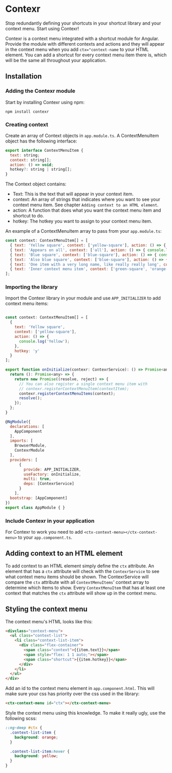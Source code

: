 # Contexr

Stop redundantly defining your shortcuts in your shortcut library and your context menu. Start using Contexr!

Contexr is a context menu integrated with a shortcut module for Angular. Provide the module with
different contexts and actions and they will appear in the context menu when you add `ctx="context-name`
to your HTML element. You can add a shortcut for every context menu item there is, which will be 
the same all throughout your application. 

## Installation

### Adding the Contexr module

Start by installing Contexr using npm:

```
npm install contexr
```

### Creating context

Create an array of Context objects in `app.module.ts`. A ContextMenuItem object has the following 
interface:

```javascript
export interface ContextMenuItem {
  text: string;
  context: string[];
  action: () => void;
  hotkey?: string | string[];
}
```

The Context object contains:
 
- Text: This is the text that will appear in your context item.
- context: An array of strings that indicates where you want 
to see your context menu item. See chapter `Adding context to an HTML element`.
- action: A function that does what you want the context menu item and 
shortcut to do.
- hotkey: The hotkey you want to assign to your context menu item.

An example of a ContextMenuItem array to pass from your `app.module.ts`:

```javascript
const context: ContextMenuItem[] = [
  { text: 'Yellow square', context: ['yellow-square'], action: () => { console.log('Yellow square'); }, hotkey: 'y' },
  { text: 'Appears on all', context: ['all'], action: () => { console.log('Appears on all'); }, hotkey: 'a' },
  { text: 'Blue square', context: ['blue-square'], action: () => { console.log('Blue square'); }, hotkey: 'b' },
  { text: 'Also blue square', context: ['blue-square'], action: () => { console.log('Also blue square'); }, hotkey: 'ctrl+b' },
  { text: 'One item with a very long name, like really really long', context: ['blue-square'], action: () => { console.log('One item with a very long name'); }, hotkey: 'ctrl+l' },
  { text: 'Inner context menu item', context: ['green-square', 'orange-square'], action: () => { console.log('Inner context'); }, hotkey: 'ctrl+l' }
];
```

### Importing the library

Import the Contexr library in your module and use `APP_INITIALIZER` to add context menu items:

```javascript

const context: ContextMenuItem[] = [
  {
    text: 'Yellow square',
    context: ['yellow-square'],
    action: () => {
      console.log('Yellow');
    },
    hotkey: 'y'
  }
];

export function onInitialize(contexr: ContexrService): () => Promise<any> {
  return (): Promise<any> => {
    return new Promise((resolve, reject) => {
      // You can also register a single context menu item with
      // contexr.registerContextMenuItem(contextItem);
      contexr.registerContextMenuItems(context);
      resolve();
    });
  };
}

@NgModule({
  declarations: [
    AppComponent
  ],
  imports: [
    BrowserModule,
    ContexrModule
  ],
  providers: [
      {
        provide: APP_INITIALIZER,
        useFactory: onInitialize,
        multi: true,
        deps: [ContexrService]
      }
    ],
  bootstrap: [AppComponent]
})
export class AppModule { }
```

### Include Contexr in your application

For Contexr to work you need to add `<ctx-context-menu></ctx-context-menu>` to your `app.component.ts`.

## Adding context to an HTML element

To add context to an HTML element simply define the `ctx` attribute. An element that has a `ctx` 
attribute will check with the `ContexrService` to see what context menu items should be shown. 
The ContexrService will compare the `ctx` attribute with all `ContextMenuItems`' context array to
determine which items to show. Every `ContextMenuItem` that has at least one context that matches
the `ctx` attribute will show up in the context menu.

## Styling the context menu

The context menu's HTML looks like this:

```html
<divclass="context-menu">
  <ul class="context-list">
    <li class="context-list-item">
      <div class="flex-container">
        <span class="context">{{item.text}}</span>
        <span style="flex: 1 1 auto;"></span>
        <span class="shortcut">{{item.hotkey}}</span>
      </div>
    </li>
  </ul>
</div>
```

Add an id to the context menu element in `app.component.html`. This will make sure your css has
priority over the css used in the library:
```html
<ctx-context-menu id="ctx"></ctx-context-menu>
```

Style the context menu using this knowledge. To make it really ugly, use the following scss:

```scss
::ng-deep #ctx {
  .context-list-item {
    background: orange;
  }

  .context-list-item:hover {
    background: yellow;
  }
}
```

